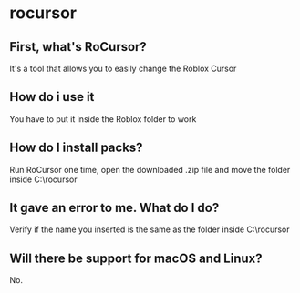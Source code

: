 # rocursor
## First, what's RoCursor?
It's a tool that allows you to easily change the Roblox Cursor
## How do i use it
You have to put it inside the Roblox folder to work
## How do I install packs?
Run RoCursor one time, open the downloaded .zip file and move the folder inside C:\rocursor
## It gave an error to me. What do I do?
Verify if the name you inserted is the same as the folder inside C:\rocursor
## Will there be support for macOS and Linux?
No.

